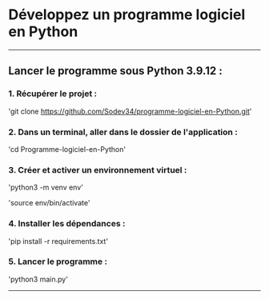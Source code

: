 # Développez un programme logiciel en Python

____
## Lancer le programme sous Python 3.9.12 :

### 1. Récupérer le projet :

'git clone https://github.com/Sodev34/programme-logiciel-en-Python.git'

### 2. Dans un terminal, aller dans le dossier de l'application :

'cd Programme-logiciel-en-Python'
### 3. Créer et activer un environnement virtuel :

'python3 -m venv env'

'source env/bin/activate'

### 4. Installer les dépendances :

'pip install -r requirements.txt'

### 5. Lancer le programme :

'python3 main.py'


____
 
